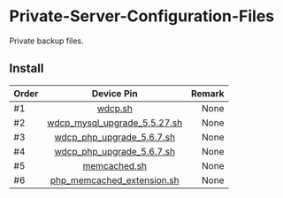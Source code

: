 # Private-Server-Configuration-Files
Private backup files.

Install
------------

| Order         | Device Pin                                                                                                                                        | Remark |
| ------------- |:-------------------------------------------------------------------------------------------------------------------------------------------------:| ------:|
| #1            | [wdcp.sh](https://github.com/lincanbin/Private-Server-Configuration-Files/blob/master/shell/wdcp.sh)                                                      | None   |
| #2            | [wdcp_mysql_upgrade_5.5.27.sh](https://github.com/lincanbin/Private-Server-Configuration-Files/blob/master/shell/wdcp_mysql_upgrade_5.5.27.sh)    | None   |
| #3            | [wdcp_php_upgrade_5.6.7.sh](https://github.com/lincanbin/Private-Server-Configuration-Files/blob/master/shell/wdcp_php_upgrade_5.6.7.sh)          | None   |
| #4            | [wdcp_php_upgrade_5.6.7.sh](https://github.com/lincanbin/Private-Server-Configuration-Files/blob/master/shell/wdcp_php_upgrade_5.6.7.sh)          | None   |
| #5            | [memcached.sh](https://github.com/lincanbin/Private-Server-Configuration-Files/blob/master/shell/memcached.sh)                                    | None   |
| #6            | [php_memcached_extension.sh](https://github.com/lincanbin/Private-Server-Configuration-Files/blob/master/shell/php_memcached_extension.sh)        | None   |
